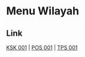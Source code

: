 # Menu Wilayah

## Link

[KSK 001](https://github.com/gigit-pemilu/pemilu-2024-99-luar-negeri/tree/main/pilpres/hitung-suara/sub/99-luar-negeri/sub/04-alger-aljazair/sub/01-alger-aljazair/sub/0001-alger-aljazair/sub/003-ksk-001)
 | 
[POS 001](https://github.com/gigit-pemilu/pemilu-2024-99-luar-negeri/tree/main/pilpres/hitung-suara/sub/99-luar-negeri/sub/04-alger-aljazair/sub/01-alger-aljazair/sub/0001-alger-aljazair/sub/001-pos-001)
 | 
[TPS 001](https://github.com/gigit-pemilu/pemilu-2024-99-luar-negeri/tree/main/pilpres/hitung-suara/sub/99-luar-negeri/sub/04-alger-aljazair/sub/01-alger-aljazair/sub/0001-alger-aljazair/sub/002-tps-001)

